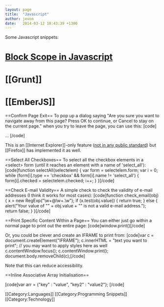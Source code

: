 ```yaml
---
layout: page
title:  "Javascript"
author: jevon
date:   2014-03-12 18:43:39 +1300
---
```


Some Javascript snippets:

# <a href="http://journals.jevon.org/users/jevon-phd/entry/19924">Block Scope in Javascript</a>
# [[Grunt]]
# [[EmberJS]]

==Confirm Page Exit==
To pop up a dialog saying "Are you sure you want to navigate away from this page? Press OK to continue, or Cancel to stay on the current page." when you try to leave the page, you can use this:
[code]<script type="text/javascript">
    function confirmExit() { return "You might lose your changes if you leave this page."; }
</script>

<body onbeforeunload="return confirmExit()"> ... </body>[/code]

This is an [[Internet Explorer]]-only feature (<a href="http://msdn.microsoft.com/workshop/author/dhtml/reference/events/onbeforeunload.asp">not in any public standard</a>) but [[Firefox]] has implemented it as well.

==Select All Checkboxes==
To select all the checkbox elements in a &lt;select&gt; form (until it reaches an element with a name of 'select_all'):
[code]function selectAll(selectelem) {
	var form = selectelem.form;
	var i = 0;
	while (form[i].type == 'checkbox' && form[i].name != 'select_all') {
		form[i].checked = selectelem.checked;
		i++;
	}
}[/code]

==Check E-mail Validity==
A simple check to check the validity of e-mail addresses (I think it works for most cases):
[code]function check_email(obj) {
	x = new RegExp("\w+@\w+\.\w");
	if (x.test(obj.value)) {
		return true;
	} else {
		alert("Your value of "" + obj.value + "" is not a valid e-mail address.");
		return false;
	}
}[/code]

==Print Specific Content Within a Page==
You can either just go within a normal page to print out the entire page:
[code]window.print()[/code]

Or, you could be clever and create an IFRAME to print from:
[code]var c = document.createElement("IFRAME");
c.innerHTML = "text you want to print";
// you may want to apply styles here as well
c.contentWindow.focus();
c.contentWindow.print();
document.body.removeChild(c);[/code]

Note that this can reduce accessibility.

==Inline Associative Array Initialisation==

[code]var arr = {"key" : "value", "key2" : "value2"}; [/code]

[[Category:Languages]]
[[Category:Programming Snippets]]
[[Category:Technology]]